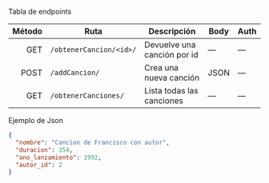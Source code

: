 Tabla de endpoints

| Método | Ruta                                 | Descripción                 | Body | Auth |
| -----: | ------------------------------------ | --------------------------- | ---- | ---- |
|    GET | `/obtenerCancion/<id>/`              | Devuelve una canción por id | —    | —    |
|   POST | `/addCancion/`                       | Crea una nueva canción      | JSON | —    |
|    GET | `/obtenerCanciones/`                 | Lista todas las canciones   | —    | —    |


Ejemplo de Json

```json
{
  "nombre": "Cancion de Francisco con autor",
  "duracion": 354,
  "ano_lanzamiento": 1992,
  "autor_id": 2
}

